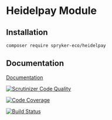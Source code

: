 # Heidelpay Module

## Installation

```
composer require spryker-eco/heidelpay
```

## Documentation

[Documentation](https://academy.spryker.com/developing_with_spryker/industry_partner_integration/integration_payment_heidelpay.html)

[![Scrutinizer Code Quality](https://scrutinizer-ci.com/g/spryker-eco/heidelpay/badges/quality-score.png?b=master)](https://scrutinizer-ci.com/g/spryker-eco/heidelpay/?branch=master)

[![Code Coverage](https://scrutinizer-ci.com/g/spryker-eco/heidelpay/badges/coverage.png?b=master)](https://scrutinizer-ci.com/g/spryker-eco/heidelpay/?branch=master)

[![Build Status](https://scrutinizer-ci.com/g/spryker-eco/heidelpay/badges/build.png?b=master)](https://scrutinizer-ci.com/g/spryker-eco/heidelpay/build-status/master)